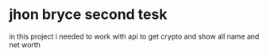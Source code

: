 # jhon bryce second tesk 
 in this project i needed to work with api to get crypto and show all name and net worth 
